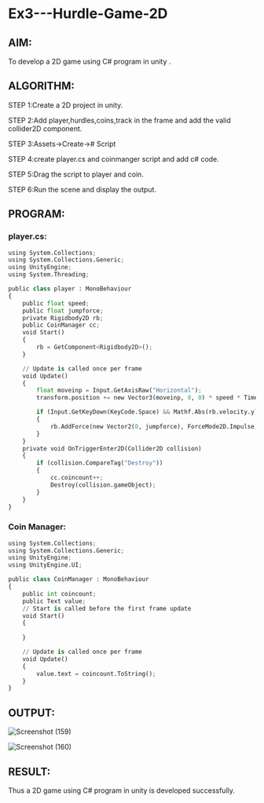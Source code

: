 # Ex3---Hurdle-Game-2D

## AIM:

To develop a 2D game using C# program in unity .

## ALGORITHM:

STEP 1:Create a 2D project in unity.

STEP 2:Add player,hurdles,coins,track in the frame and add the valid collider2D component.

STEP 3:Assets->Create-># Script

STEP 4:create player.cs and coinmanger script and add c# code.

STEP 5:Drag the script to player and coin.

STEP 6:Run the scene and display the output.

## PROGRAM:

### player.cs:
```python
using System.Collections;
using System.Collections.Generic;
using UnityEngine;
using System.Threading;

public class player : MonoBehaviour
{
    public float speed;
    public float jumpforce;
    private Rigidbody2D rb;
    public CoinManager cc;
    void Start()
    {
        rb = GetComponent<Rigidbody2D>();
    }

    // Update is called once per frame
    void Update()
    {
        float moveinp = Input.GetAxisRaw("Horizontal");
        transform.position += new Vector3(moveinp, 0, 0) * speed * Time.deltaTime;

        if (Input.GetKeyDown(KeyCode.Space) && Mathf.Abs(rb.velocity.y) < 0.001f)
        {
            rb.AddForce(new Vector2(0, jumpforce), ForceMode2D.Impulse);
        }
    }
    private void OnTriggerEnter2D(Collider2D collision)
    {
        if (collision.CompareTag("Destroy"))
        {
            cc.coincount++;
            Destroy(collision.gameObject);
        }
    }
}
```

### Coin Manager:
```python
using System.Collections;
using System.Collections.Generic;
using UnityEngine;
using UnityEngine.UI;

public class CoinManager : MonoBehaviour
{
    public int coincount;
    public Text value;
    // Start is called before the first frame update
    void Start()
    {
        
    }

    // Update is called once per frame
    void Update()
    {
        value.text = coincount.ToString(); 
    }
}
```
## OUTPUT:

![Screenshot (159)](https://github.com/chandrumathiyazhagan/Ex3---Hurdle-Game-2D/assets/119393023/d59377fa-a064-45ae-b33f-77805c3913ec)

![Screenshot (160)](https://github.com/chandrumathiyazhagan/Ex3---Hurdle-Game-2D/assets/119393023/1a826de4-176e-4bd3-85a9-db45934d2d43)

## RESULT:

Thus a 2D game using C# program in unity is developed successfully.
